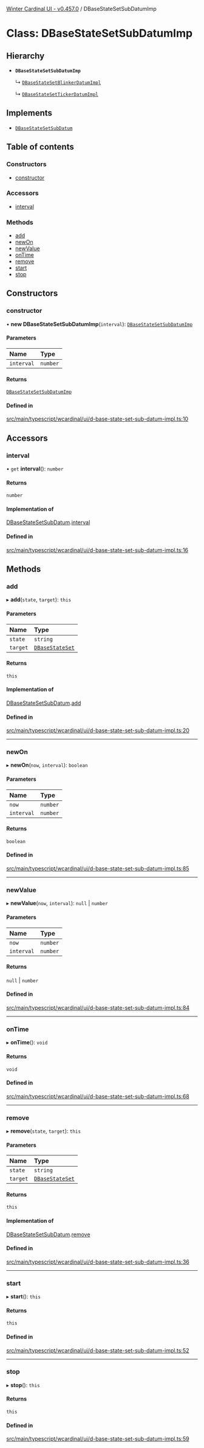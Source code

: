 [Winter Cardinal UI - v0.457.0](../index.md) / DBaseStateSetSubDatumImp

# Class: DBaseStateSetSubDatumImp

## Hierarchy

- **`DBaseStateSetSubDatumImp`**

  ↳ [`DBaseStateSetBlinkerDatumImpl`](DBaseStateSetBlinkerDatumImpl.md)

  ↳ [`DBaseStateSetTickerDatumImpl`](DBaseStateSetTickerDatumImpl.md)

## Implements

- [`DBaseStateSetSubDatum`](../interfaces/DBaseStateSetSubDatum.md)

## Table of contents

### Constructors

- [constructor](DBaseStateSetSubDatumImp.md#constructor)

### Accessors

- [interval](DBaseStateSetSubDatumImp.md#interval)

### Methods

- [add](DBaseStateSetSubDatumImp.md#add)
- [newOn](DBaseStateSetSubDatumImp.md#newon)
- [newValue](DBaseStateSetSubDatumImp.md#newvalue)
- [onTime](DBaseStateSetSubDatumImp.md#ontime)
- [remove](DBaseStateSetSubDatumImp.md#remove)
- [start](DBaseStateSetSubDatumImp.md#start)
- [stop](DBaseStateSetSubDatumImp.md#stop)

## Constructors

### constructor

• **new DBaseStateSetSubDatumImp**(`interval`): [`DBaseStateSetSubDatumImp`](DBaseStateSetSubDatumImp.md)

#### Parameters

| Name | Type |
| :------ | :------ |
| `interval` | `number` |

#### Returns

[`DBaseStateSetSubDatumImp`](DBaseStateSetSubDatumImp.md)

#### Defined in

[src/main/typescript/wcardinal/ui/d-base-state-set-sub-datum-impl.ts:10](https://github.com/winter-cardinal/winter-cardinal-ui/blob/v0.457.0/src/main/typescript/wcardinal/ui/d-base-state-set-sub-datum-impl.ts#L10)

## Accessors

### interval

• `get` **interval**(): `number`

#### Returns

`number`

#### Implementation of

[DBaseStateSetSubDatum](../interfaces/DBaseStateSetSubDatum.md).[interval](../interfaces/DBaseStateSetSubDatum.md#interval)

#### Defined in

[src/main/typescript/wcardinal/ui/d-base-state-set-sub-datum-impl.ts:16](https://github.com/winter-cardinal/winter-cardinal-ui/blob/v0.457.0/src/main/typescript/wcardinal/ui/d-base-state-set-sub-datum-impl.ts#L16)

## Methods

### add

▸ **add**(`state`, `target`): `this`

#### Parameters

| Name | Type |
| :------ | :------ |
| `state` | `string` |
| `target` | [`DBaseStateSet`](../interfaces/DBaseStateSet.md) |

#### Returns

`this`

#### Implementation of

[DBaseStateSetSubDatum](../interfaces/DBaseStateSetSubDatum.md).[add](../interfaces/DBaseStateSetSubDatum.md#add)

#### Defined in

[src/main/typescript/wcardinal/ui/d-base-state-set-sub-datum-impl.ts:20](https://github.com/winter-cardinal/winter-cardinal-ui/blob/v0.457.0/src/main/typescript/wcardinal/ui/d-base-state-set-sub-datum-impl.ts#L20)

___

### newOn

▸ **newOn**(`now`, `interval`): `boolean`

#### Parameters

| Name | Type |
| :------ | :------ |
| `now` | `number` |
| `interval` | `number` |

#### Returns

`boolean`

#### Defined in

[src/main/typescript/wcardinal/ui/d-base-state-set-sub-datum-impl.ts:85](https://github.com/winter-cardinal/winter-cardinal-ui/blob/v0.457.0/src/main/typescript/wcardinal/ui/d-base-state-set-sub-datum-impl.ts#L85)

___

### newValue

▸ **newValue**(`now`, `interval`): ``null`` \| `number`

#### Parameters

| Name | Type |
| :------ | :------ |
| `now` | `number` |
| `interval` | `number` |

#### Returns

``null`` \| `number`

#### Defined in

[src/main/typescript/wcardinal/ui/d-base-state-set-sub-datum-impl.ts:84](https://github.com/winter-cardinal/winter-cardinal-ui/blob/v0.457.0/src/main/typescript/wcardinal/ui/d-base-state-set-sub-datum-impl.ts#L84)

___

### onTime

▸ **onTime**(): `void`

#### Returns

`void`

#### Defined in

[src/main/typescript/wcardinal/ui/d-base-state-set-sub-datum-impl.ts:68](https://github.com/winter-cardinal/winter-cardinal-ui/blob/v0.457.0/src/main/typescript/wcardinal/ui/d-base-state-set-sub-datum-impl.ts#L68)

___

### remove

▸ **remove**(`state`, `target`): `this`

#### Parameters

| Name | Type |
| :------ | :------ |
| `state` | `string` |
| `target` | [`DBaseStateSet`](../interfaces/DBaseStateSet.md) |

#### Returns

`this`

#### Implementation of

[DBaseStateSetSubDatum](../interfaces/DBaseStateSetSubDatum.md).[remove](../interfaces/DBaseStateSetSubDatum.md#remove)

#### Defined in

[src/main/typescript/wcardinal/ui/d-base-state-set-sub-datum-impl.ts:36](https://github.com/winter-cardinal/winter-cardinal-ui/blob/v0.457.0/src/main/typescript/wcardinal/ui/d-base-state-set-sub-datum-impl.ts#L36)

___

### start

▸ **start**(): `this`

#### Returns

`this`

#### Defined in

[src/main/typescript/wcardinal/ui/d-base-state-set-sub-datum-impl.ts:52](https://github.com/winter-cardinal/winter-cardinal-ui/blob/v0.457.0/src/main/typescript/wcardinal/ui/d-base-state-set-sub-datum-impl.ts#L52)

___

### stop

▸ **stop**(): `this`

#### Returns

`this`

#### Defined in

[src/main/typescript/wcardinal/ui/d-base-state-set-sub-datum-impl.ts:59](https://github.com/winter-cardinal/winter-cardinal-ui/blob/v0.457.0/src/main/typescript/wcardinal/ui/d-base-state-set-sub-datum-impl.ts#L59)

